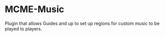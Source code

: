 # MCME-Music
Plugin that allows Guides and up to set up regions for custom music to be played to players.
